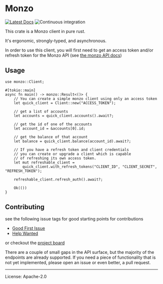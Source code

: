 
# Monzo

[![Latest Docs](https://docs.rs/monzo-lib/badge.svg)](https://docs.rs/monzo-lib/)
![Continuous integration](https://github.com/danieleades/monzo-lib/workflows/Continuous%20integration/badge.svg)

This crate is a Monzo client in pure rust.

It's ergonomic, strongly-typed, and asynchronous.

In order to use this client, you will first need to get an access token and/or refresh token for the Monzo API (see [the monzo API docs](https://docs.monzo.com/))

## Usage
```rust,no_run
use monzo::Client;

#[tokio::main]
async fn main() -> monzo::Result<()> {
    // You can create a simple monzo client using only an access token
    let quick_client = Client::new("ACCESS_TOKEN");

    // get a list of accounts
    let accounts = quick_client.accounts().await?;

    // get the id of one of the accounts
    let account_id = &accounts[0].id;

    // get the balance of that account
    let balance = quick_client.balance(account_id).await?;

    // If you have a refresh token and client credentials
    // you can create or upgrade a client which is capable
    // of refreshing its own access token.
    let mut refreshable_client =
        quick_client.with_refresh_tokens("CLIENT_ID", "CLIENT_SECRET", "REFRESH_TOKEN");

    refreshable_client.refresh_auth().await?;

    Ok(())
}
```

## Contributing

see the following issue tags for good starting points for contributions
 - [Good First Issue](https://github.com/danieleades/monzo-lib/labels/good%20first%20issue)
 - [Help Wanted](https://github.com/danieleades/monzo-lib/labels/help%20wanted)

 or checkout the [project board](https://github.com/danieleades/monzo-lib/projects)

There are a couple of small gaps in the API surface, but the majority of the endpoints are already supported. If you need a piece of
functionality that is not yet implemented, please open an issue or even
better, a pull request.

---

License: Apache-2.0
